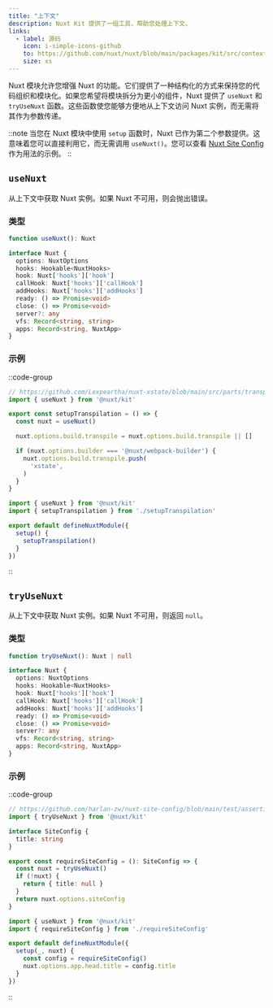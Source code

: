 ```yaml
---
title: "上下文"
description: Nuxt Kit 提供了一组工具，帮助您处理上下文。
links:
  - label: 源码
    icon: i-simple-icons-github
    to: https://github.com/nuxt/nuxt/blob/main/packages/kit/src/context.ts
    size: xs
---
```


Nuxt 模块允许您增强 Nuxt 的功能。它们提供了一种结构化的方式来保持您的代码组织和模块化。如果您希望将模块拆分为更小的组件，Nuxt 提供了 `useNuxt` 和 `tryUseNuxt` 函数。这些函数使您能够方便地从上下文访问 Nuxt 实例，而无需将其作为参数传递。

::note
当您在 Nuxt 模块中使用 `setup` 函数时，Nuxt 已作为第二个参数提供。这意味着您可以直接利用它，而无需调用 `useNuxt()`。您可以查看 [Nuxt Site Config](https://github.com/harlan-zw/nuxt-site-config) 作为用法的示例。
::

## `useNuxt`

从上下文中获取 Nuxt 实例。如果 Nuxt 不可用，则会抛出错误。

### 类型

```ts
function useNuxt(): Nuxt

interface Nuxt {
  options: NuxtOptions
  hooks: Hookable<NuxtHooks>
  hook: Nuxt['hooks']['hook']
  callHook: Nuxt['hooks']['callHook']
  addHooks: Nuxt['hooks']['addHooks']
  ready: () => Promise<void>
  close: () => Promise<void>
  server?: any
  vfs: Record<string, string>
  apps: Record<string, NuxtApp>
}
```

### 示例

::code-group

```ts [setupTranspilation.ts]
// https://github.com/Lexpeartha/nuxt-xstate/blob/main/src/parts/transpile.ts
import { useNuxt } from '@nuxt/kit'

export const setupTranspilation = () => {
  const nuxt = useNuxt()

  nuxt.options.build.transpile = nuxt.options.build.transpile || []

  if (nuxt.options.builder === '@nuxt/webpack-builder') {
    nuxt.options.build.transpile.push(
      'xstate',
    )
  }
}
```

```ts [module.ts]
import { useNuxt } from '@nuxt/kit'
import { setupTranspilation } from './setupTranspilation'

export default defineNuxtModule({
  setup() {
    setupTranspilation()
  }
})
```

::

## `tryUseNuxt`

从上下文中获取 Nuxt 实例。如果 Nuxt 不可用，则返回 `null`。

### 类型

```ts
function tryUseNuxt(): Nuxt | null

interface Nuxt {
  options: NuxtOptions
  hooks: Hookable<NuxtHooks>
  hook: Nuxt['hooks']['hook']
  callHook: Nuxt['hooks']['callHook']
  addHooks: Nuxt['hooks']['addHooks']
  ready: () => Promise<void>
  close: () => Promise<void>
  server?: any
  vfs: Record<string, string>
  apps: Record<string, NuxtApp>
}
```

### 示例

::code-group

```ts [requireSiteConfig.ts]
// https://github.com/harlan-zw/nuxt-site-config/blob/main/test/assertions.test.ts
import { tryUseNuxt } from '@nuxt/kit'

interface SiteConfig {
  title: string
}

export const requireSiteConfig = (): SiteConfig => {
  const nuxt = tryUseNuxt()
  if (!nuxt) {
    return { title: null }
  }
  return nuxt.options.siteConfig
}
```

```ts [module.ts]
import { useNuxt } from '@nuxt/kit'
import { requireSiteConfig } from './requireSiteConfig'

export default defineNuxtModule({
  setup(_, nuxt) {
    const config = requireSiteConfig()
    nuxt.options.app.head.title = config.title
  }
})
```

::